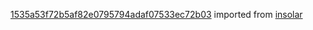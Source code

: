 [1535a53f72b5af82e0795794adaf07533ec72b03](https://github.com/insolar/insolar/commit/1535a53f72b5af82e0795794adaf07533ec72b03) imported from [insolar](https://github.com/insolar/insolar)
